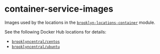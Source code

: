 # container-service-images

Images used by the locations in the [`brooklyn-locations-container`](https://github.com/apache/brooklyn-server/tree/master/locations/container) module.

See the following Docker Hub locations for details:

- [`brooklyncentral/centos`](https://hub.docker.com/r/brooklyncentral/centos/)
- [`brooklyncentral/ubuntu`](https://hub.docker.com/r/brooklyncentral/ubuntu/)
